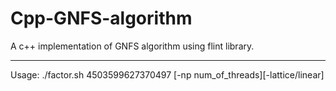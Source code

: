 # Cpp-GNFS-algorithm
A c++ implementation of GNFS algorithm using flint library.

--------------------------------------------------------------------------------
Usage:
	./factor.sh 4503599627370497 [-np num_of_threads][-lattice/linear]
